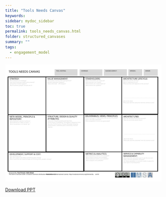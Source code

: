 ```yaml
---
title: "Tools Needs Canvas"
keywords: 
sidebar: mydoc_sidebar
toc: true
permalink: tools_needs_canvas.html
folder: structured_canvases
summary: ""
tags: 
  - engagement_model
---
```




![image001](media/tools_needs_canvas.svg)
 
[Download PPT](media/ppt/tools_needs_canvas.pptx)